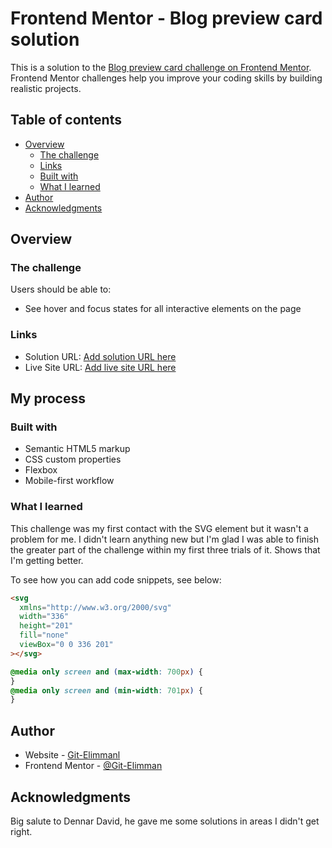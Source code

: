# Frontend Mentor - Blog preview card solution

This is a solution to the [Blog preview card challenge on Frontend Mentor](https://www.frontendmentor.io/challenges/blog-preview-card-ckPaj01IcS). Frontend Mentor challenges help you improve your coding skills by building realistic projects.

## Table of contents

- [Overview](#overview)
  - [The challenge](#the-challenge)
  - [Links](#links)
  - [Built with](#built-with)
  - [What I learned](#what-i-learned)
- [Author](#author)
- [Acknowledgments](#acknowledgments)

## Overview

### The challenge

Users should be able to:

- See hover and focus states for all interactive elements on the page

### Links

- Solution URL: [Add solution URL here](https://github.com/Git-Elimman/Blog-Preview-Card)
- Live Site URL: [Add live site URL here](https://git-elimman.github.io/Blog-Preview-Card/)

## My process

### Built with

- Semantic HTML5 markup
- CSS custom properties
- Flexbox
- Mobile-first workflow

### What I learned

This challenge was my first contact with the SVG element but it wasn't a problem for me. I didn't learn anything new but I'm glad I was able to finish the greater part of the challenge within my first three trials of it. Shows that I'm getting better.

To see how you can add code snippets, see below:

```html
<svg
  xmlns="http://www.w3.org/2000/svg"
  width="336"
  height="201"
  fill="none"
  viewBox="0 0 336 201"
></svg>
```

```css
@media only screen and (max-width: 700px) {
}
@media only screen and (min-width: 701px) {
}
```

## Author

- Website - [Git-Elimmanl](https://github.com/dashboard)
- Frontend Mentor - [@Git-Elimman](https://www.frontendmentor.io/profile/Git-Elimman)

## Acknowledgments

Big salute to Dennar David, he gave me some solutions in areas I didn't get right.
